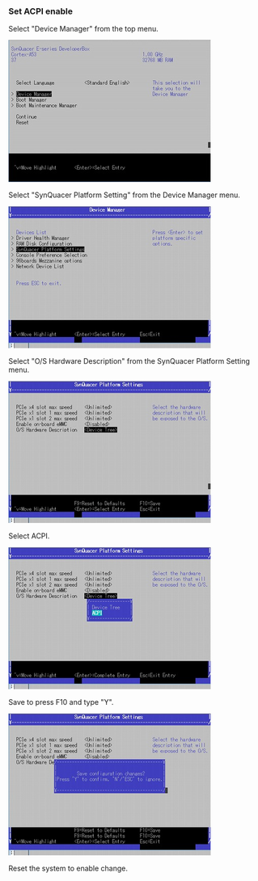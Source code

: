 ### Set ACPI enable

Select "Device Manager" from the top menu.

![100](./img/100.jpg)

Select "SynQuacer Platform Setting" from the Device Manager menu.

![1030](./img/1030.jpg)

Select "O/S Hardware Description" from the SynQuacer Platform Setting menu.

![1034](./img/1034.jpg)

Select ACPI.

![1035](./img/1035.jpg)

Save to press F10 and type "Y".

![1036](./img/1036.jpg)

Reset the system to enable change.
